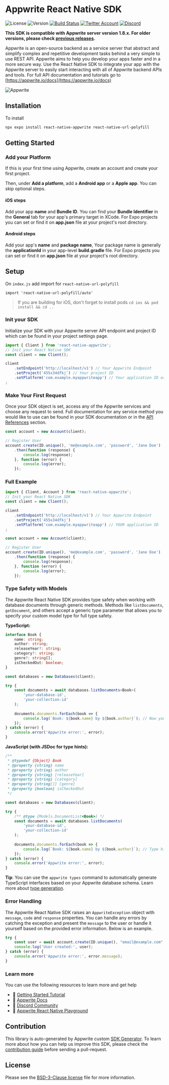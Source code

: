 # Appwrite React Native SDK

![License](https://img.shields.io/github/license/appwrite/sdk-for-react-native.svg?style=flat-square)
![Version](https://img.shields.io/badge/api%20version-1.8.0-blue.svg?style=flat-square)
[![Build Status](https://img.shields.io/travis/com/appwrite/sdk-generator?style=flat-square)](https://travis-ci.com/appwrite/sdk-generator)
[![Twitter Account](https://img.shields.io/twitter/follow/appwrite?color=00acee&label=twitter&style=flat-square)](https://twitter.com/appwrite)
[![Discord](https://img.shields.io/discord/564160730845151244?label=discord&style=flat-square)](https://appwrite.io/discord)

**This SDK is compatible with Appwrite server version 1.8.x. For older versions, please check [previous releases](https://github.com/appwrite/sdk-for-react-native/releases).**

Appwrite is an open-source backend as a service server that abstract and simplify complex and repetitive development tasks behind a very simple to use REST API. Appwrite aims to help you develop your apps faster and in a more secure way. Use the React Native SDK to integrate your app with the Appwrite server to easily start interacting with all of Appwrite backend APIs and tools. For full API documentation and tutorials go to [https://appwrite.io/docs](https://appwrite.io/docs)

![Appwrite](https://github.com/appwrite/appwrite/raw/main/public/images/github.png)

## Installation

To install

```bash
npx expo install react-native-appwrite react-native-url-polyfill
```


## Getting Started

### Add your Platform

If this is your first time using Appwrite, create an account and create your first project.

Then, under **Add a platform**, add a **Android app** or a **Apple app**. You can skip optional steps.

#### iOS steps

Add your app **name** and **Bundle ID**. You can find your **Bundle Identifier** in the **General** tab for your app's primary target in XCode. For Expo projects you can set or find it on **app.json** file at your project's root directory.

#### Android steps
Add your app's **name** and **package name**, Your package name is generally the **applicationId** in your app-level **build.gradle** file. For Expo projects you can set or find it on **app.json** file at your project's root directory.

## Setup

On `index.js` add import for `react-native-url-polyfill`

```
import 'react-native-url-polyfill/auto'
```

> If you are building for iOS, don't forget to install pods
> `cd ios && pod install && cd ..`

### Init your SDK

Initialize your SDK with your Appwrite server API endpoint and project ID which can be found in your project settings page.

```js
import { Client } from 'react-native-appwrite';
// Init your React Native SDK
const client = new Client();

client
    .setEndpoint('http://localhost/v1') // Your Appwrite Endpoint
    .setProject('455x34dfkj') // Your project ID
    .setPlatform('com.example.myappwriteapp') // Your application ID or bundle ID.
;
```

### Make Your First Request

Once your SDK object is set, access any of the Appwrite services and choose any request to send. Full documentation for any service method you would like to use can be found in your SDK documentation or in the [API References](https://appwrite.io/docs) section.

```js
const account = new Account(client);

// Register User
account.create(ID.unique(), 'me@example.com', 'password', 'Jane Doe')
    .then(function (response) {
        console.log(response);
    }, function (error) {
        console.log(error);
    });

```

### Full Example

```js
import { Client, Account } from 'react-native-appwrite';
// Init your React Native SDK
const client = new Client();

client
    .setEndpoint('http://localhost/v1') // Your Appwrite Endpoint
    .setProject('455x34dfkj')
    .setPlatform('com.example.myappwriteapp') // YOUR application ID
;

const account = new Account(client);

// Register User
account.create(ID.unique(), 'me@example.com', 'password', 'Jane Doe')
    .then(function (response) {
        console.log(response);
    }, function (error) {
        console.log(error);
    });
```

### Type Safety with Models

The Appwrite React Native SDK provides type safety when working with database documents through generic methods. Methods like `listDocuments`, `getDocument`, and others accept a generic type parameter that allows you to specify your custom model type for full type safety.

**TypeScript:**
```typescript
interface Book {
    name: string;
    author: string;
    releaseYear?: string;
    category?: string;
    genre?: string[];
    isCheckedOut: boolean;
}

const databases = new Databases(client);

try {
    const documents = await databases.listDocuments<Book>(
        'your-database-id',
        'your-collection-id'
    );
    
    documents.documents.forEach(book => {
        console.log(`Book: ${book.name} by ${book.author}`); // Now you have full type safety
    });
} catch (error) {
    console.error('Appwrite error:', error);
}
```

**JavaScript (with JSDoc for type hints):**
```javascript
/**
 * @typedef {Object} Book
 * @property {string} name
 * @property {string} author
 * @property {string} [releaseYear]
 * @property {string} [category]
 * @property {string[]} [genre]
 * @property {boolean} isCheckedOut
 */

const databases = new Databases(client);

try {
    /** @type {Models.DocumentList<Book>} */
    const documents = await databases.listDocuments(
        'your-database-id',
        'your-collection-id'
    );
    
    documents.documents.forEach(book => {
        console.log(`Book: ${book.name} by ${book.author}`); // Type hints available in IDE
    });
} catch (error) {
    console.error('Appwrite error:', error);
}
```

**Tip**: You can use the `appwrite types` command to automatically generate TypeScript interfaces based on your Appwrite database schema. Learn more about [type generation](https://appwrite.io/docs/products/databases/type-generation).

### Error Handling

The Appwrite React Native SDK raises an `AppwriteException` object with `message`, `code` and `response` properties. You can handle any errors by catching the exception and present the `message` to the user or handle it yourself based on the provided error information. Below is an example.

```javascript
try {
    const user = await account.create(ID.unique(), "email@example.com", "password", "Walter O'Brien");
    console.log('User created:', user);
} catch (error) {
    console.error('Appwrite error:', error.message);
}
```

### Learn more

You can use the following resources to learn more and get help
- 🚀 [Getting Started Tutorial](https://appwrite.io/docs/quick-starts/react-native)
- 📜 [Appwrite Docs](https://appwrite.io/docs)
- 💬 [Discord Community](https://appwrite.io/discord)
- 🚂 [Appwrite React Native Playground](https://github.com/appwrite/playground-for-react-native)


## Contribution

This library is auto-generated by Appwrite custom [SDK Generator](https://github.com/appwrite/sdk-generator). To learn more about how you can help us improve this SDK, please check the [contribution guide](https://github.com/appwrite/sdk-generator/blob/master/CONTRIBUTING.md) before sending a pull-request.

## License

Please see the [BSD-3-Clause license](https://raw.githubusercontent.com/appwrite/appwrite/master/LICENSE) file for more information.